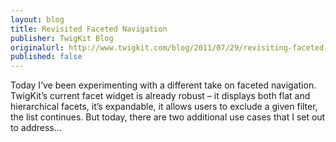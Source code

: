 ```yaml
---
layout: blog
title: Revisited Faceted Navigation
publisher: TwigKit Blog
originalurl: http://www.twigkit.com/blog/2011/07/29/revisiting-faceted-navigation.html
published: false
---
```


Today I’ve been experimenting with a different take on faceted navigation. TwigKit’s current facet widget is already robust – it displays both flat and hierarchical facets, it’s expandable, it allows users to exclude a given filter, the list continues. But today, there are two additional use cases that I set out to address...